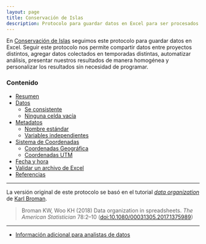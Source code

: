 ```yaml
---
layout: page
title: Conservación de Islas
description: Protocolo para guardar datos en Excel para ser procesados por el equipo de Ciencia de Datos de GECI
---
```


En [Conservación de Islas](https://islas.org.mx) seguimos este protocolo para guardar datos en Excel. Seguir este protocolo nos permite compartir datos entre proyectos distintos, agregar datos colectados en temporadas distintas, automatizar análisis, presentar nuestros resultados de manera homogénea y personalizar los resultados sin necesidad de programar.

### Contenido

- [Resumen](pages/resumen.html)
- [Datos](pages/datos.html)
    - [Se consistente](pages/consistencia.html)
    - [Ninguna celda vacía](pages/ninguna_celda_vacia.html)
- [Metadatos](pages/metadatos.html)
    - [Nombre estándar](pages/standard_name.html)
    - [Variables independientes](pages/axis.html)
- [Sistema de Coordenadas](pages/coordenadas.html)
    - [Coordenadas Geográfica](pages/geograficas.html)
    - [Coordenadas UTM](pages/utm.html)
- [Fecha y hora](pages/tiempo.html)
- [Validar un archivo de Excel](pages/validacion.html)
- [Referencias](pages/referencias.html)

---

La versión original de este protocolo se basó en el tutorial [_data organization_](http://kbroman.org/dataorg) de [Karl Broman](http://kbroman.org).

> Broman KW, Woo KH (2018) Data organization in spreadsheets.
> _The American Statistician_ 78:2&ndash;10
> ([doi:10.1080/00031305.2017.1375989](https://doi.org/10.1080/00031305.2017.1375989))

---

- [Información adicional para analistas de datos](ciencia_de_datos/index.html)
